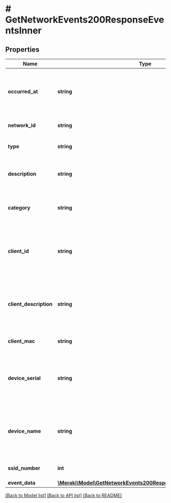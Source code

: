 # # GetNetworkEvents200ResponseEventsInner

## Properties

Name | Type | Description | Notes
------------ | ------------- | ------------- | -------------
**occurred_at** | **string** | An UTC ISO8601 string of the time the event occurred at. | [optional]
**network_id** | **string** | The ID of the network. | [optional]
**type** | **string** | The type of event being listed. | [optional]
**description** | **string** | A description of the event the happened. | [optional]
**category** | **string** | The category that the event type belongs to | [optional]
**client_id** | **string** | A string identifying the client. This could be a client&#39;s MAC or IP address | [optional]
**client_description** | **string** | A description of the client. This is usually the client&#39;s device name. | [optional]
**client_mac** | **string** | The client&#39;s MAC address. | [optional]
**device_serial** | **string** | The serial number of the device. Only shown if the device is an access point. | [optional]
**device_name** | **string** | The name of the device. Only shown if the device is an access point. | [optional]
**ssid_number** | **int** | The SSID number of the device. | [optional]
**event_data** | [**\Meraki\Model\GetNetworkEvents200ResponseEventsInnerEventData**](GetNetworkEvents200ResponseEventsInnerEventData.md) |  | [optional]

[[Back to Model list]](../../README.md#models) [[Back to API list]](../../README.md#endpoints) [[Back to README]](../../README.md)
